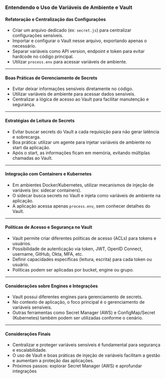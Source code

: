 ### Entendendo o Uso de Variáveis de Ambiente e Vault

#### Refatoração e Centralização das Configurações

- Criar um arquivo dedicado (ex: `secret.js`) para centralizar configurações sensíveis.
- Importar e configurar o Vault nesse arquivo, exportando apenas o necessário.
- Separar variáveis como API version, endpoint e token para evitar hardcode no código principal.
- Utilizar `process.env` para acessar variáveis de ambiente.

---

#### Boas Práticas de Gerenciamento de Secrets

- Evitar deixar informações sensíveis diretamente no código.
- Utilizar variáveis de ambiente para acessar dados sensíveis.
- Centralizar a lógica de acesso ao Vault para facilitar manutenção e segurança.

---

#### Estratégias de Leitura de Secrets

- Evitar buscar secrets do Vault a cada requisição para não gerar latência e sobrecarga.
- Boa prática: utilizar um agente para injetar variáveis de ambiente no start da aplicação.
- Após o start, as informações ficam em memória, evitando múltiplas chamadas ao Vault.

---

#### Integração com Containers e Kubernetes

- Em ambientes Docker/Kubernetes, utilizar mecanismos de injeção de variáveis (ex: sidecar containers).
- O sidecar busca secrets no Vault e injeta como variáveis de ambiente na aplicação.
- A aplicação acessa apenas `process.env`, sem conhecer detalhes do Vault.

---

#### Políticas de Acesso e Segurança no Vault

- Vault permite criar diferentes políticas de acesso (ACLs) para tokens e usuários.
- Possibilidade de autenticação via token, JWT, OpenID Connect, username, GitHub, Okta, MFA, etc.
- Definir capacidades específicas (leitura, escrita) para cada token ou usuário.
- Políticas podem ser aplicadas por bucket, engine ou grupo.

---

#### Considerações sobre Engines e Integrações

- Vault possui diferentes engines para gerenciamento de secrets.
- No contexto de aplicação, o foco principal é o gerenciamento de variáveis sensíveis.
- Outras ferramentas como Secret Manager (AWS) e ConfigMap/Secret (Kubernetes) também podem ser utilizadas conforme o cenário.

---

#### Considerações Finais

- Centralizar e proteger variáveis sensíveis é fundamental para segurança e escalabilidade.
- O uso de Vault e boas práticas de injeção de variáveis facilitam a gestão e aumentam a proteção das aplicações.
- Próximos passos: explorar Secret Manager (AWS) e aprofundar integrações
